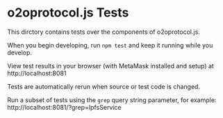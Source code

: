 # o2oprotocol.js Tests

This dirctory contains tests over the components of o2oprotocol.js.

When you begin developing, run `npm test` and keep it running while you develop.

View test results in your browser (with MetaMask installed and setup) at http://localhost:8081

Tests are automatically rerun when source or test code is changed.

Run a subset of tests using the `grep` query string parameter, for example: http://localhost:8081/?grep=IpfsService
